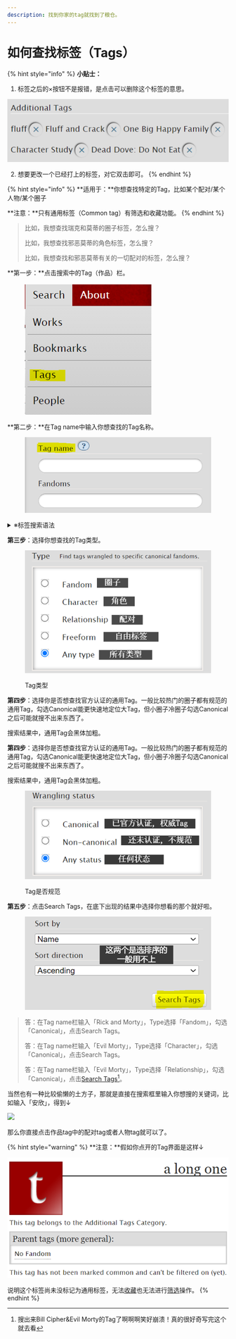 ```yaml
---
description: 找到你家的tag就找到了粮仓。
---
```


# 如何查找标签（Tags）

{% hint style="info" %}
**小贴士：**

1. 标签之后的×按钮不是报错，是点击可以删除这个标签的意思。

![](<../../.gitbook/assets/image (14).png>)

2. 想要更改一个已经打上的标签，对它双击即可。
{% endhint %}

{% hint style="info" %}
**适用于：**你想查找特定的Tag，比如某个配对/某个人物/某个圈子

**注意：**只有通用标签（Common tag）有筛选和收藏功能。
{% endhint %}

> 比如，我想查找瑞克和莫蒂的圈子标签，怎么搜？
>
> 比如，我想查找邪恶莫蒂的角色标签，怎么搜？
>
> 比如，我想查找和邪恶莫蒂有关的一切配对的标签，怎么搜？

**第一步：**点击搜索中的Tag（作品）栏。

<figure><img src="../../.gitbook/assets/image (12).png" alt=""><figcaption></figcaption></figure>

**第二步：**在Tag name中输入你想查找的Tag名称。

<figure><img src="../../.gitbook/assets/image (19).png" alt=""><figcaption></figcaption></figure>

<details>

<summary>※标签搜索语法</summary>

1. **「\*」符号代表任意字符：**假如你输入「book\*」，返回的结果会包括「book」「books」和「booking」
2. **空格的作用与「AND」相同：**输入「Harry Potter」会获得「Harry Potter」和「Harry James Potter」，但不会有「Harry」这个单独的词
3. **「||」代表「或者（不互斥）」**：输入「Harry || Potter」会找到「Harry」「Harry Potter」和「Potter」
4. **「"」用于精确搜索：**英文双引号中的词语不会分开且顺序不变，如输入"Harry Lockhart"只会返回"Harry Lockhart"而不是Harry Potter/Gilderoy Lockhart
5. **「NOT」代表筛除：**输入「Harry NOT Lockhart」会返回「Harry Potter」，但会筛除包含「Lockhart」的标签，比如「Gilderoy Lockhart/Harry Potter」

</details>

**第三步**：选择你想查找的Tag类型。

<figure><img src="../../.gitbook/assets/image (21) (1).png" alt=""><figcaption><p>Tag类型</p></figcaption></figure>

**第四步**：选择你是否想查找官方认证的通用Tag。一般比较热门的圈子都有规范的通用Tag，勾选Canonical能更快速地定位大Tag，但小圈子冷圈子勾选Canonical之后可能就搜不出来东西了。

搜索结果中，通用Tag会黑体加粗。

**第四步**：选择你是否想查找官方认证的通用Tag。一般比较热门的圈子都有规范的通用Tag，勾选Canonical能更快速地定位大Tag，但小圈子冷圈子勾选Canonical之后可能就搜不出来东西了。

搜索结果中，通用Tag会黑体加粗。

<figure><img src="../../.gitbook/assets/image (22) (1).png" alt=""><figcaption><p>Tag是否规范</p></figcaption></figure>

**第五步**：点击Search Tags，在底下出现的结果中选择你想看的那个就好啦。

<figure><img src="../../.gitbook/assets/image (23).png" alt=""><figcaption></figcaption></figure>

> 答：在Tag name栏输入「Rick and Morty」，Type选择「Fandom」，勾选「Canonical」，点击Search Tags。
>
> 答：在Tag name栏输入「Evil Morty」，Type选择「Character」，勾选「Canonical」，点击Search Tags。
>
> 答：在Tag name栏输入「Evil Morty」，Type选择「Relationship」，勾选「Canonical」，点击[Search Tags](#user-content-fn-1)[^1]。

当然也有一种比较偷懒的土方子，那就是直接在搜索框里输入你想搜的关键词，比如输入「安欣」，得到↓

![](../../.gitbook/assets/fotor\_2023-3-12\_20\_34\_29.png)

那么你直接点击作品tag中的配对tag或者人物tag就可以了。

{% hint style="warning" %}
**注意：**假如你点开的Tag界面是这样↓

![](<../../.gitbook/assets/image (48).png>)

说明这个标签尚未没标记为通用标签，无法[收藏](../../ru-he-chi-fan-jin-jie-ban/ru-he-shou-cang-biao-qian.md)也无法进行[筛选](shai-xuan-gong-neng-filter.md)操作。
{% endhint %}

[^1]: 搜出来Bill Cipher\&Evil Morty的Tag了啊啊啊笑好崩溃！真的很好奇写完这个就去看
